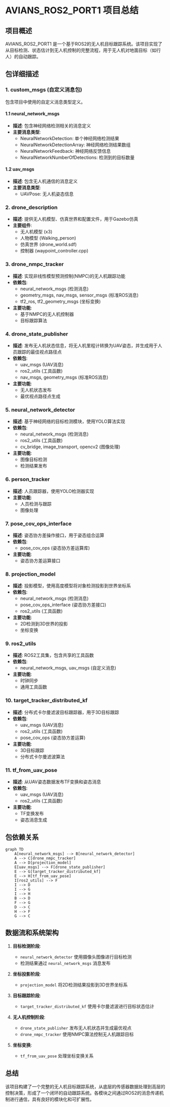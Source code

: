 # AVIANS_ROS2_PORT1 项目总结

## 项目概述

AVIANS_ROS2_PORT1 是一个基于ROS2的无人机目标跟踪系统。该项目实现了从目标检测、状态估计到无人机控制的完整流程，用于无人机对地面目标（如行人）的自动跟踪。

## 包详细描述

### 1. custom_msgs (自定义消息包)
包含项目中使用的自定义消息类型定义。

#### 1.1 neural_network_msgs
- **描述**: 包含神经网络检测相关的消息定义
- **主要消息类型**:
  - NeuralNetworkDetection: 单个神经网络检测结果
  - NeuralNetworkDetectionArray: 神经网络检测结果数组
  - NeuralNetworkFeedback: 神经网络反馈信息
  - NeuralNetworkNumberOfDetections: 检测到的目标数量

#### 1.2 uav_msgs
- **描述**: 包含无人机通信的消息定义
- **主要消息类型**:
  - UAVPose: 无人机姿态信息

### 2. drone_description
- **描述**: 提供无人机模型、仿真世界和配置文件，用于Gazebo仿真
- **主要组件**:
  - 无人机模型 (x3)
  - 人物模型 (Walking_person)
  - 仿真世界 (drone_world.sdf)
  - 控制器 (waypoint_controller.cpp)

### 3. drone_nmpc_tracker
- **描述**: 实现非线性模型预测控制(NMPC)的无人机跟踪功能
- **依赖包**:
  - neural_network_msgs (检测消息)
  - geometry_msgs, nav_msgs, sensor_msgs (标准ROS消息)
  - tf2_ros, tf2_geometry_msgs (坐标变换)
- **主要功能**:
  - 基于NMPC的无人机控制器
  - 目标跟踪算法

### 4. drone_state_publisher
- **描述**: 发布无人机状态信息，将无人机里程计转换为UAV姿态，并生成用于人员跟踪的最佳视点路径点
- **依赖包**:
  - uav_msgs (UAV消息)
  - ros2_utils (工具函数)
  - nav_msgs, geometry_msgs (标准ROS消息)
- **主要功能**:
  - 无人机状态发布
  - 最优视点路径点生成

### 5. neural_network_detector
- **描述**: 基于神经网络的目标检测模块，使用YOLO算法实现
- **依赖包**:
  - neural_network_msgs (检测消息)
  - ros2_utils (工具函数)
  - cv_bridge, image_transport, opencv2 (图像处理)
- **主要功能**:
  - 图像目标检测
  - 检测结果发布

### 6. person_tracker
- **描述**: 人员跟踪器，使用YOLO检测器实现
- **主要功能**:
  - 人员检测与跟踪
  - 图像处理

### 7. pose_cov_ops_interface
- **描述**: 姿态协方差操作接口，用于姿态组合运算
- **依赖包**:
  - pose_cov_ops (姿态协方差运算库)
- **主要功能**:
  - 姿态协方差运算接口

### 8. projection_model
- **描述**: 投影模型，使用高度模型将对象检测投影到世界坐标系
- **依赖包**:
  - neural_network_msgs (检测消息)
  - pose_cov_ops_interface (姿态协方差接口)
  - ros2_utils (工具函数)
- **主要功能**:
  - 2D检测到3D世界的投影
  - 坐标变换

### 9. ros2_utils
- **描述**: ROS2工具集，包含共享的工具函数
- **依赖包**:
  - neural_network_msgs, uav_msgs (自定义消息)
- **主要功能**:
  - 时钟同步
  - 通用工具函数

### 10. target_tracker_distributed_kf
- **描述**: 分布式卡尔曼滤波目标跟踪器，用于3D目标跟踪
- **依赖包**:
  - uav_msgs (UAV消息)
  - ros2_utils (工具函数)
  - pose_cov_ops (姿态协方差运算)
- **主要功能**:
  - 3D目标跟踪
  - 分布式卡尔曼滤波算法

### 11. tf_from_uav_pose
- **描述**: 从UAV姿态数据发布TF变换和姿态消息
- **依赖包**:
  - uav_msgs (UAV消息)
  - ros2_utils (工具函数)
- **主要功能**:
  - TF变换发布
  - 姿态消息生成

## 包依赖关系

```mermaid
graph TD
    A[neural_network_msgs] --> B[neural_network_detector]
    A --> C[drone_nmpc_tracker]
    A --> D[projection_model]
    E[uav_msgs] --> F[drone_state_publisher]
    E --> G[target_tracker_distributed_kf]
    E --> H[tf_from_uav_pose]
    I[ros2_utils] --> F
    I --> D
    I --> G
    I --> H
    B --> D
    F --> G
    D --> C
    H --> F
    G --> C
```

## 数据流和系统架构

1. **目标检测阶段**:
   - `neural_network_detector` 使用摄像头图像进行目标检测
   - 检测结果通过 `neural_network_msgs` 消息发布

2. **坐标投影阶段**:
   - `projection_model` 将2D检测结果投影到3D世界坐标系

3. **目标跟踪阶段**:
   - `target_tracker_distributed_kf` 使用卡尔曼滤波进行目标状态估计

4. **无人机控制阶段**:
   - `drone_state_publisher` 发布无人机状态并生成最优视点
   - `drone_nmpc_tracker` 使用NMPC算法控制无人机跟踪目标

5. **坐标变换**:
   - `tf_from_uav_pose` 处理坐标变换关系

## 总结

该项目构建了一个完整的无人机目标跟踪系统，从底层的传感器数据处理到高层的控制决策，形成了一个闭环的自动跟踪系统。各模块之间通过ROS2的消息传递机制进行通信，具有良好的模块化和可扩展性。
